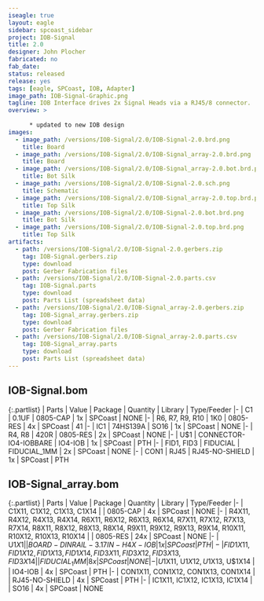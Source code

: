 ```yaml
---
iseagle: true
layout: eagle
sidebar: spcoast_sidebar
project: IOB-Signal
title: 2.0
designer: John Plocher
fabricated: no
fab_date: 
status: released
release: yes
tags: [eagle, SPCoast, IOB, Adapter]
image_path: IOB-Signal-Graphic.png
tagline: IOB Interface drives 2x Signal Heads via a RJ45/8 connector.
overview: >
    
      * updated to new IOB design
images:
  - image_path: /versions/IOB-Signal/2.0/IOB-Signal-2.0.brd.png
    title: Board
  - image_path: /versions/IOB-Signal/2.0/IOB-Signal_array-2.0.brd.png
    title: Board
  - image_path: /versions/IOB-Signal/2.0/IOB-Signal_array-2.0.bot.brd.png
    title: Bot Silk
  - image_path: /versions/IOB-Signal/2.0/IOB-Signal-2.0.sch.png
    title: Schematic
  - image_path: /versions/IOB-Signal/2.0/IOB-Signal_array-2.0.top.brd.png
    title: Top Silk
  - image_path: /versions/IOB-Signal/2.0/IOB-Signal-2.0.bot.brd.png
    title: Bot Silk
  - image_path: /versions/IOB-Signal/2.0/IOB-Signal-2.0.top.brd.png
    title: Top Silk
artifacts:
  - path: /versions/IOB-Signal/2.0/IOB-Signal-2.0.gerbers.zip
    tag: IOB-Signal.gerbers.zip
    type: download
    post: Gerber Fabrication files
  - path: /versions/IOB-Signal/2.0/IOB-Signal-2.0.parts.csv
    tag: IOB-Signal.parts
    type: download
    post: Parts List (spreadsheet data)
  - path: /versions/IOB-Signal/2.0/IOB-Signal_array-2.0.gerbers.zip
    tag: IOB-Signal_array.gerbers.zip
    type: download
    post: Gerber Fabrication files
  - path: /versions/IOB-Signal/2.0/IOB-Signal_array-2.0.parts.csv
    tag: IOB-Signal_array.parts
    type: download
    post: Parts List (spreadsheet data)
---
```


## IOB-Signal.bom

{:.partlist}
| Parts | Value | Package | Quantity | Library | Type/Feeder
|-
| C1 | 0.1UF | 0805-CAP | 1x | SPCoast | NONE
|-
| R6, R7, R9, R10 | 1K0 | 0805-RES | 4x | SPCoast | 41
|-
| IC1 | 74HS139A | SO16 | 1x | SPCoast | NONE
|-
| R4, R8 | 420R | 0805-RES | 2x | SPCoast | NONE
|-
| U$1 | CONNECTOR-IO4-IOBBARE | IO4-IOB | 1x | SPCoast | PTH
|-
| FID1, FID3 | FIDUCIAL | FIDUCIAL_1MM | 2x | SPCoast | NONE
|-
| CON1 | RJ45 | RJ45-NO-SHIELD | 1x | SPCoast | PTH

## IOB-Signal_array.bom

{:.partlist}
| Parts | Value | Package | Quantity | Library | Type/Feeder
|-
| C1X11, C1X12, C1X13, C1X14 |  | 0805-CAP | 4x | SPCoast | NONE
|-
| R4X11, R4X12, R4X13, R4X14, R6X11, R6X12, R6X13, R6X14, R7X11, R7X12, R7X13, R7X14, R8X11, R8X12, R8X13, R8X14, R9X11, R9X12, R9X13, R9X14, R10X11, R10X12, R10X13, R10X14 |  | 0805-RES | 24x | SPCoast | NONE
|-
| U$1X1 |  | BOARD-DINRAIL-3.17IN-H4X-IOB | 1x | SPCoast | PTH
|-
| FID1X11, FID1X12, FID1X13, FID1X14, FID3X11, FID3X12, FID3X13, FID3X14 |  | FIDUCIAL_1MM | 8x | SPCoast | NONE
|-
| U$1X11, U$1X12, U$1X13, U$1X14 |  | IO4-IOB | 4x | SPCoast | PTH
|-
| CON1X11, CON1X12, CON1X13, CON1X14 |  | RJ45-NO-SHIELD | 4x | SPCoast | PTH
|-
| IC1X11, IC1X12, IC1X13, IC1X14 |  | SO16 | 4x | SPCoast | NONE
